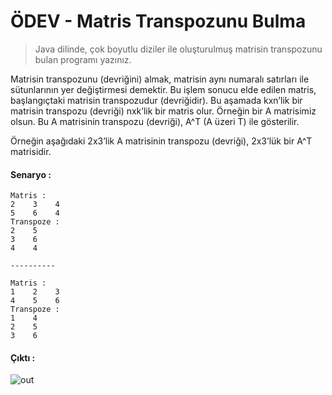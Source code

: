 # ÖDEV - Matris Transpozunu Bulma

> Java dilinde, çok boyutlu diziler ile oluşturulmuş matrisin transpozunu bulan programı yazınız.
 
 
Matrisin transpozunu (devriğini) almak, matrisin aynı numaralı satırları ile sütunlarının yer değiştirmesi demektir. Bu işlem sonucu elde edilen matris, başlangıçtaki matrisin transpozudur (devriğidir). Bu aşamada kxn’lik bir matrisin transpozu (devriği) nxk’lik bir matris olur. Örneğin bir A matrisimiz olsun. Bu A matrisinin transpozu (devriği), A^T (A üzeri T) ile gösterilir.

Örneğin aşağıdaki 2x3’lik A matrisinin transpozu (devriği), 2x3’lük bir A^T matrisidir.


#### Senaryo : 
````
Matris : 
2    3    4    
5    6    4    
Transpoze : 
2    5    
3    6    
4    4    

----------

Matris : 
1    2    3    
4    5    6    
Transpoze : 
1    4    
2    5    
3    6 
````

#### Çıktı :

![out](https://user-images.githubusercontent.com/35347777/141183792-b5d34b8a-8abb-403a-afa6-2a8bf1d36815.gif)
